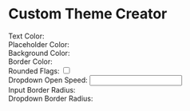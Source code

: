 # Custom Theme Creator

<script setup>
import { ref, computed } from 'vue';
import { useData } from 'vitepress'

const textColor = ref('#000000');
const placeholderColor = ref('#00000088');
const backgroundColor = ref('#FFFFFF');
const borderColor = ref('#FFFFFF');
const inputBorderRadius = ref(10);
const dropdownBorderRadius = ref(10);
const roundedFlags = ref(true);
const transitionTime = ref(0.14);

const flagsBorderRadius = computed(() => {
	return roundedFlags.value ? '9999px' : '0px'
})

const { isDark } = useData()
</script>

<VueSimplePhone />

<div :class="(isDark ? `bg-neutral-900`: `bg-neutral-100`) + ' rounded p-5 mt-5'">
	<div class="flex items-center space-x-1">
		<label>Text Color:</label>
		<ColorInput v-model="textColor" />
	</div>
	<div class="flex items-center space-x-1">
		<label>Placeholder Color:</label>
		<ColorInput v-model="placeholderColor" />
	</div>
	<div class="flex items-center space-x-1">
		<label>Background Color:</label>
		<ColorInput v-model="backgroundColor" />
	</div>
	<div class="flex items-center space-x-1">
		<label>Border Color:</label>
		<ColorInput v-model="borderColor" />
	</div>
	<div class="flex items-center space-x-1">
		<label class="inline-flex items-center cursor-pointer">
			<span class="mr-2">Rounded Flags: </span>
			<input type="checkbox" v-model="roundedFlags" class="sr-only peer">
			<div class="relative w-11 h-6 bg-gray-200 peer-focus:outline-none peer-focus:ring-4 peer-focus:ring-blue-300 dark:peer-focus:ring-blue-800 rounded-full peer dark:bg-gray-700 peer-checked:after:translate-x-full rtl:peer-checked:after:-translate-x-full peer-checked:after:border-white after:content-[''] after:absolute after:top-[2px] after:start-[2px] after:bg-white after:border-gray-300 after:border after:rounded-full after:h-5 after:w-5 after:transition-all dark:border-gray-600 peer-checked:bg-blue-600"></div>
		</label>
	</div>
	<div class="flex items-center space-x-1">
		<label class="mr-2">Dropdown Open Speed:</label>
		<input v-model="transitionTime" type="number" aria-describedby="helper-text-explanation" class="bg-gray-50 border border-gray-300 text-gray-900 text-sm rounded-lg focus:ring-blue-500 focus:border-blue-500 block w-full p-2.5 dark:bg-gray-700 dark:border-gray-600 dark:placeholder-gray-400 dark:text-white dark:focus:ring-blue-500 dark:focus:border-blue-500"/>
	</div>
	<div class="flex items-center space-x-1">
		<label for="counter-input">Input Border Radius:</label>
		<NumberInput v-model="inputBorderRadius" />
	</div>
	<div class="flex items-center space-x-1">
		<label for="counter-input">Dropdown Border Radius:</label>
		<NumberInput v-model="dropdownBorderRadius" />
	</div>
</div>

<style>
	@import url('vue-accessible-color-picker/styles');

	.vue-simple-phone-enter-active,
	.vue-simple-phone-leave-active {
		transition: opacity v-bind(`${transitionTime}s`) ease;
		z-index: 50;
	}

	.vue-simple-phone-enter-from,
	.vue-simple-phone-leave-to {
		opacity: 0;
	}

	.vue-simple-phone-container * {
		box-sizing: border-box;
	}

	.vue-simple-phone-container button {
		all: unset;
	}

	.vue-simple-phone-label {
		margin-bottom: 10px !important;
		display: block !important;
	}

	.vue-simple-phone-container {
		display: flex !important;
		flex-direction: column !important;
		text-align: left !important;
		width: 100% !important;
	}

	.vue-simple-phone-input-container {
		background-color: v-bind(backgroundColor) !important;
		color: v-bind(textColor) !important;
		display: flex !important;
		border-radius: v-bind(`${inputBorderRadius}px`) !important;
		position: relative !important;
		width: 100% !important;
		box-shadow: 0 1px 3px 0 rgb(0 0 0 / 0.1), 0 1px 2px -1px rgb(0 0 0 / 0.1);
	}

	.vue-simple-phone-button {
		all: unset !important;
		display: flex !important;
		justify-content: center !important;
		align-items: center !important;
		padding: 12px !important;
		border-right: solid 1px #0002 !important;
		font-size: 16px !important;
		cursor: pointer !important;
		transition: background-color 0.25s !important;
	}

	.vue-simple-phone-button:hover {
		background-color: rgba(0,0,0,0.05) !important;
	}

	.vue-simple-phone-button:focus,
	.vue-simple-phone-button:focus:not(:focus-visible) {
		outline: 2px solid #007BFF !important;
		border-radius: v-bind(`${inputBorderRadius}px`) 0px 0px v-bind(`${inputBorderRadius}px`) !important;
	}

	.vue-simple-phone-input {
		all: unset !important;
		display: flex !important;
		width: 100% !important;
		align-items: center !important;
		justify-content: flex-start !important;
		padding-left: 10px !important;
		font-size: 16px !important;
		flex-grow: 1 !important;
	}

	.vue-simple-phone-input::placeholder {
		color: v-bind(placeholderColor) !important;
		opacity: 1 !important;
	}

	.vue-simple-phone-input:focus {
		outline: 2px solid #007BFF !important;
		border-radius: 0px v-bind(`${inputBorderRadius}px`) v-bind(`${inputBorderRadius}px`) 0px !important;
	}

	.vue-simple-phone-button-icon {
		height: 16px !important;
		width: 16px !important;
		border-radius: v-bind(flagsBorderRadius) !important;
	}

	.vue-simple-phone-button-number {
		padding-left: 10px !important;
	}

	.vue-simple-phone-button-dropdown-icon {
		padding-left: 10px !important;
		fill: v-bind(textColor) !important;
		width: 20px !important;
		height: 20px !important;
	}

	.vue-simple-phone-button-dropdown {
		background: v-bind(backgroundColor) !important;
		position: absolute !important;
		top: 52px !important;
		border-radius: v-bind(`${dropdownBorderRadius}px`) !important;
		z-index: 100 !important;
		box-shadow: 0 4px 6px rgba(0,0,0,0.1) !important;
	}

	.vue-simple-phone-button-dropdown-list {
		padding: 0px !important;
		margin: 10px 0px !important;
		height: 200px !important;
		overflow: scroll !important;
		list-style-type: none !important;
	}

	.vue-simple-phone-button-dropdown-item {
		margin: 0 !important;
		list-style-type: none !important;
	}

	.vue-simple-phone-button-dropdown-item:hover {
		background-color: rgba(0, 0, 0, 0.1) !important;
	}

	.vue-simple-phone-button-dropdown-item-button {
		display: flex !important;
		align-items: center !important;
		width: 100% !important;
		height: 100% !important;
		padding: 5px 10px !important;
		cursor: pointer !important;
	}
</style>
